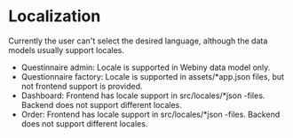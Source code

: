 # Localization

Currently the user can't select the desired language, although the data models usually support locales. 

- Questinnaire admin: Locale is supported in Webiny data model only.
- Questionnaire factory: Locale is supported in assets/*app.json files, but not frontend support is provided.
- Dashboard: Frontend has locale support in src/locales/*json -files. Backend does not support different locales.
- Order: Frontend has locale support in src/locales/*json -files. Backend does not support different locales.
